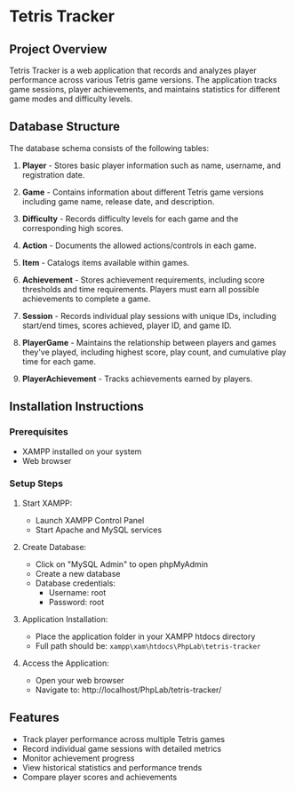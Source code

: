 # Tetris Tracker

## Project Overview
Tetris Tracker is a web application that records and analyzes player performance across various Tetris game versions. The application tracks game sessions, player achievements, and maintains statistics for different game modes and difficulty levels.

## Database Structure

The database schema consists of the following tables:

1. **Player** - Stores basic player information such as name, username, and registration date.

2. **Game** - Contains information about different Tetris game versions including game name, release date, and description.

3. **Difficulty** - Records difficulty levels for each game and the corresponding high scores.

4. **Action** - Documents the allowed actions/controls in each game.

5. **Item** - Catalogs items available within games.

6. **Achievement** - Stores achievement requirements, including score thresholds and time requirements. Players must earn all possible achievements to complete a game.

7. **Session** - Records individual play sessions with unique IDs, including start/end times, scores achieved, player ID, and game ID.

8. **PlayerGame** - Maintains the relationship between players and games they've played, including highest score, play count, and cumulative play time for each game.

9. **PlayerAchievement** - Tracks achievements earned by players.

## Installation Instructions

### Prerequisites
- XAMPP installed on your system
- Web browser

### Setup Steps
1. Start XAMPP:
   - Launch XAMPP Control Panel
   - Start Apache and MySQL services

2. Create Database:
   - Click on "MySQL Admin" to open phpMyAdmin
   - Create a new database
   - Database credentials:
     - Username: root
     - Password: root

3. Application Installation:
   - Place the application folder in your XAMPP htdocs directory
   - Full path should be: `xampp\xam\htdocs\PhpLab\tetris-tracker`

4. Access the Application:
   - Open your web browser
   - Navigate to: http://localhost/PhpLab/tetris-tracker/

## Features
- Track player performance across multiple Tetris games
- Record individual game sessions with detailed metrics
- Monitor achievement progress
- View historical statistics and performance trends
- Compare player scores and achievements
